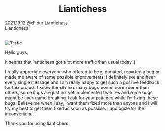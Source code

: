 <h1 align="center">Liantichess</h1>

<div class="meta-headline">
    <div class= "meta">
        <span class="text">2021.19.12</span>
        <span class="text"><a href="/@/cFlour">@cFlour</a></span>
        <span class="text">Liantichess</span>
    </div>
    <div class= "headline">Liantichess</div>
</div>
</br>

![Trafic](https://imgur.com/38L8Iy0.png)


Hello guys,

It seems that liantichess got a lot more traffic than usual today :)

I really appreciate everyone who offered to help, donated, reported a bug or made me aware of some possible improvements. I definitely see and hear every single message and I am really happy to get such a positive feedback for this project. I know the site has many bugs, some more severe than others, some bugs are just not yet implemented features and some bugs might be even game breaking. I ask for your patience while I'm fixing these bugs. Believe me when I say, I want them fixed more than anyone and I will try my best to get them fixed as soon as possible. I apologize for the inconvenience.

Thank you for using liantichess
